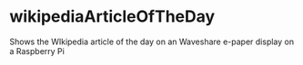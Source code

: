 # wikipediaArticleOfTheDay
Shows the WIkipedia article of the day on an Waveshare e-paper display on a Raspberry Pi
